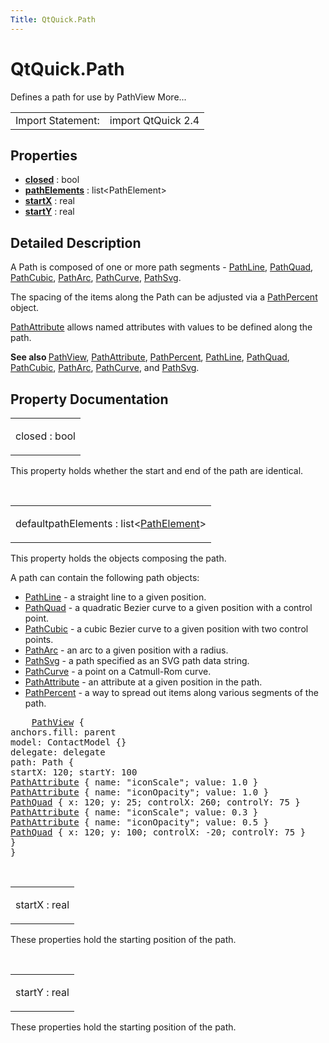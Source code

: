```yaml
---
Title: QtQuick.Path
---
```


# QtQuick.Path

<span class="subtitle"></span>
<!-- $$$Path-brief -->
<p>Defines a path for use by PathView More...</p>
<!-- @@@Path -->
<table class="alignedsummary">
<tr><td class="memItemLeft rightAlign topAlign"> Import Statement:</td><td class="memItemRight bottomAlign"> import QtQuick 2.4</td></tr></table><ul>
</ul>
<h2 id="properties">Properties</h2>
<ul>
<li class="fn"><b><b><a href="#closed-prop">closed</a></b></b> : bool</li>
<li class="fn"><b><b><a href="#pathElements-prop">pathElements</a></b></b> : list&lt;PathElement&gt;</li>
<li class="fn"><b><b><a href="#startX-prop">startX</a></b></b> : real</li>
<li class="fn"><b><b><a href="#startY-prop">startY</a></b></b> : real</li>
</ul>
<!-- $$$Path-description -->
<h2 id="details">Detailed Description</h2>
</p>
<p>A Path is composed of one or more path segments - <a href="QtQuick.PathLine.md">PathLine</a>, <a href="QtQuick.PathQuad.md">PathQuad</a>, <a href="QtQuick.PathCubic.md">PathCubic</a>, <a href="QtQuick.PathArc.md">PathArc</a>, <a href="QtQuick.PathCurve.md">PathCurve</a>, <a href="QtQuick.PathSvg.md">PathSvg</a>.</p>
<p>The spacing of the items along the Path can be adjusted via a <a href="QtQuick.PathPercent.md">PathPercent</a> object.</p>
<p><a href="QtQuick.PathAttribute.md">PathAttribute</a> allows named attributes with values to be defined along the path.</p>
<p><b>See also </b><a href="QtQuick.PathView.md">PathView</a>, <a href="QtQuick.PathAttribute.md">PathAttribute</a>, <a href="QtQuick.PathPercent.md">PathPercent</a>, <a href="QtQuick.PathLine.md">PathLine</a>, <a href="QtQuick.PathQuad.md">PathQuad</a>, <a href="QtQuick.PathCubic.md">PathCubic</a>, <a href="QtQuick.PathArc.md">PathArc</a>, <a href="QtQuick.PathCurve.md">PathCurve</a>, and <a href="QtQuick.PathSvg.md">PathSvg</a>.</p>
<!-- @@@Path -->
<h2>Property Documentation</h2>
<!-- $$$closed -->
<table class="qmlname"><tr valign="top" id="closed-prop"><td class="tblQmlPropNode"><p><span class="name">closed</span> : <span class="type">bool</span></p></td></tr></table><p>This property holds whether the start and end of the path are identical.</p>
<!-- @@@closed -->
<br/>
<!-- $$$pathElements -->
<table class="qmlname"><tr valign="top" id="pathElements-prop"><td class="tblQmlPropNode"><p><span class="qmldefault">default</span><span class="name">pathElements</span> : <span class="type">list</span>&lt;<span class="type"><a href="QtQuick.PathElement.md">PathElement</a></span>&gt;</p></td></tr></table><p>This property holds the objects composing the path.</p>
<p>A path can contain the following path objects:</p>
<ul>
<li><a href="QtQuick.PathLine.md">PathLine</a> - a straight line to a given position.</li>
<li><a href="QtQuick.PathQuad.md">PathQuad</a> - a quadratic Bezier curve to a given position with a control point.</li>
<li><a href="QtQuick.PathCubic.md">PathCubic</a> - a cubic Bezier curve to a given position with two control points.</li>
<li><a href="QtQuick.PathArc.md">PathArc</a> - an arc to a given position with a radius.</li>
<li><a href="QtQuick.PathSvg.md">PathSvg</a> - a path specified as an SVG path data string.</li>
<li><a href="QtQuick.PathCurve.md">PathCurve</a> - a point on a Catmull-Rom curve.</li>
<li><a href="QtQuick.PathAttribute.md">PathAttribute</a> - an attribute at a given position in the path.</li>
<li><a href="QtQuick.PathPercent.md">PathPercent</a> - a way to spread out items along various segments of the path.</li>
</ul>
<pre class="qml">    <span class="type"><a href="QtQuick.PathView.md">PathView</a></span> {
<span class="name">anchors</span>.fill: <span class="name">parent</span>
<span class="name">model</span>: <span class="name">ContactModel</span> {}
<span class="name">delegate</span>: <span class="name">delegate</span>
<span class="name">path</span>: <span class="name">Path</span> {
<span class="name">startX</span>: <span class="number">120</span>; <span class="name">startY</span>: <span class="number">100</span>
<span class="type"><a href="QtQuick.PathAttribute.md">PathAttribute</a></span> { <span class="name">name</span>: <span class="string">&quot;iconScale&quot;</span>; <span class="name">value</span>: <span class="number">1.0</span> }
<span class="type"><a href="QtQuick.PathAttribute.md">PathAttribute</a></span> { <span class="name">name</span>: <span class="string">&quot;iconOpacity&quot;</span>; <span class="name">value</span>: <span class="number">1.0</span> }
<span class="type"><a href="QtQuick.PathQuad.md">PathQuad</a></span> { <span class="name">x</span>: <span class="number">120</span>; <span class="name">y</span>: <span class="number">25</span>; <span class="name">controlX</span>: <span class="number">260</span>; <span class="name">controlY</span>: <span class="number">75</span> }
<span class="type"><a href="QtQuick.PathAttribute.md">PathAttribute</a></span> { <span class="name">name</span>: <span class="string">&quot;iconScale&quot;</span>; <span class="name">value</span>: <span class="number">0.3</span> }
<span class="type"><a href="QtQuick.PathAttribute.md">PathAttribute</a></span> { <span class="name">name</span>: <span class="string">&quot;iconOpacity&quot;</span>; <span class="name">value</span>: <span class="number">0.5</span> }
<span class="type"><a href="QtQuick.PathQuad.md">PathQuad</a></span> { <span class="name">x</span>: <span class="number">120</span>; <span class="name">y</span>: <span class="number">100</span>; <span class="name">controlX</span>: -<span class="number">20</span>; <span class="name">controlY</span>: <span class="number">75</span> }
}
}</pre>
<!-- @@@pathElements -->
<br/>
<!-- $$$startX -->
<table class="qmlname"><tr valign="top" id="startX-prop"><td class="tblQmlPropNode"><p><span class="name">startX</span> : <span class="type">real</span></p></td></tr></table><p>These properties hold the starting position of the path.</p>
<!-- @@@startX -->
<br/>
<!-- $$$startY -->
<table class="qmlname"><tr valign="top" id="startY-prop"><td class="tblQmlPropNode"><p><span class="name">startY</span> : <span class="type">real</span></p></td></tr></table><p>These properties hold the starting position of the path.</p>
<!-- @@@startY -->
<br/>
